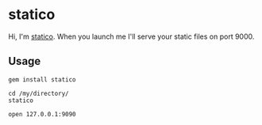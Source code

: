 # statico #

Hi, I'm [statico](https://github.com/filiptepper/statico "statico").
When you launch me I'll serve your static files on port 9000.

## Usage ##

    gem install statico

    cd /my/directory/
    statico

    open 127.0.0.1:9090